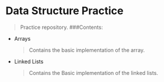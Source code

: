 # Data Structure Practice
>Practice repository.
###Contents:
* Arrays
    >Contains the basic implementation of the array.
* Linked Lists
    >Contains the Basic implementation of the linked lists.
